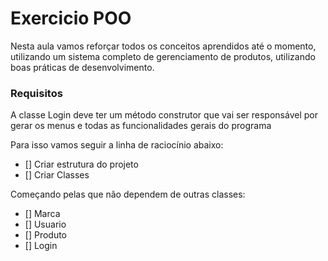 # Exercicio POO 
Nesta aula vamos reforçar todos os conceitos aprendidos até o momento, utilizando um sistema completo de gerenciamento de produtos, utilizando boas práticas de desenvolvimento.

### Requisitos
A classe Login deve ter um método construtor que vai ser responsável por gerar os menus e todas as funcionalidades gerais do programa


Para isso vamos seguir a linha de raciocínio abaixo:
- [] Criar estrutura do projeto
- [] Criar Classes

Começando pelas que não dependem de outras classes:

- [] Marca
- [] Usuario
- [] Produto
- [] Login
